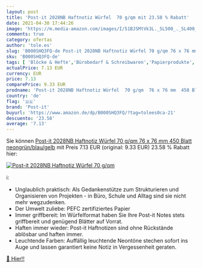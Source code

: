 ```yaml
---
layout: post
title: 'Post-it 2028NB Haftnotiz Würfel  70 g/qm mit 23.58 % Rabatt'
date: 2021-04-30 17:44:26
image: 'https://m.media-amazon.com/images/I/51BJSMtVk3L._SL500_._SL400_.jpg'
comments: true
category: ofertas
author: 'tole.es'
slug: 'B000SHQ3FQ-de Post-it 2028NB Haftnotiz Würfel 70 g/qm 76 x 76 mm 450...'
sku: 'B000SHQ3FQ-de'
tags: [ 'Blöcke & Hefte','Bürobedarf & Schreibwaren','Papierprodukte','Selbstklebende Notizzettel','post-it', ]
actualPrice: 7.13 EUR
currency: EUR
price: 7.13
comparePrice: 9.33 EUR
prodname: 'Post-it 2028NB Haftnotiz Würfel  70 g/qm  76 x 76 mm  450 Blatt neongrün/blau/gelb'
country: 'de'
flag: '🇩🇪'
brand: 'Post-it'
buyurl: 'https://www.amazon.de/dp/B000SHQ3FQ/?tag=tolees0ca-21'
descuento: '23.58'
average: '7.13'
---
```


Sie können [Post-it 2028NB Haftnotiz Würfel  70 g/qm  76 x 76 mm  450 Blatt neongrün/blau/gelb](https://www.amazon.de/dp/B000SHQ3FQ/?tag=tolees0ca-21) mit Preis 7.13 EUR (original: 9.33 EUR) 23.58 % Rabatt hier:

[![Post-it 2028NB Haftnotiz Würfel  70 g/qm](https://m.media-amazon.com/images/I/51BJSMtVk3L._SL500_._SL400_.jpg)](https://www.amazon.de/dp/B000SHQ3FQ/?tag=tolees0ca-21)

ℹ️:

- Unglaublich praktisch: Als Gedankenstütze zum Strukturieren und Organisieren von Projekten - in Büro, Schule und Alltag sind sie nicht mehr wegzudenken.
- Der Umwelt zuliebe: PEFC zertifiziertes Papier
- Immer griffbereit: Im Würfelformat haben Sie Ihre Post-it Notes stets griffbereit und genügend Blätter auf Vorrat.
- Haften immer wieder: Post-it Haftnotizen sind ohne Rückstände ablösbar und haften immer.
- Leuchtende Farben: Auffällig leuchtende Neontöne stechen sofort ins Auge und lassen garantiert keine Notiz in Vergessenheit geraten.

[🛒 Hier!!](https://www.amazon.de/dp/B000SHQ3FQ/?tag=tolees0ca-21)
